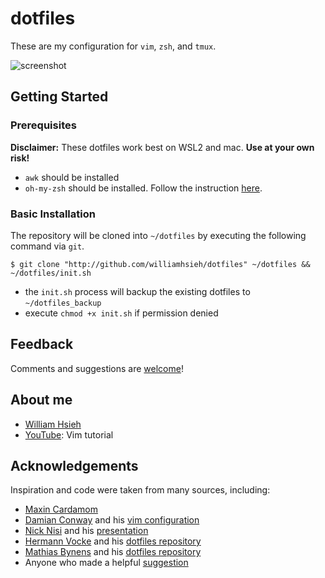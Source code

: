 # dotfiles
These are my configuration for `vim`, `zsh`, and `tmux`.

![screenshot](https://i.imgur.com/1I6as6m.png)

## Getting Started
### Prerequisites
**Disclaimer:** These dotfiles work best on WSL2 and mac. **Use at your own risk!**
* `awk` should be installed
* `oh-my-zsh` should be installed. Follow the instruction [here](https://github.com/robbyrussell/oh-my-zsh).

### Basic Installation
The repository will be cloned into ```~/dotfiles``` by executing the following command via ```git```.
```
$ git clone "http://github.com/williamhsieh/dotfiles" ~/dotfiles && ~/dotfiles/init.sh
```
* the ```init.sh``` process will backup the existing dotfiles to ```~/dotfiles_backup```
* execute ```chmod +x init.sh``` if permission denied

## Feedback
Comments and suggestions are [welcome](https://github.com/WilliamHsieh/dotfiles/issues)!

## About me
* [William Hsieh](https://github.com/williamhsieh/)
* [YouTube](https://www.youtube.com/playlist?list=PL9_ICC0aO5tjEbqj4ivBFsafBx8Rw74fg): Vim tutorial

## Acknowledgements
Inspiration and code were taken from many sources, including:
* [Maxin Cardamom](https://github.com/changemewtf/no_plugins)
* [Damian Conway](http://damian.conway.org/About_us/Bio_formal.html) and his [vim configuration](https://github.com/thoughtstream/Damian-Conway-s-Vim-Setup)
* [Nick Nisi](https://nicknisi.com/) and his [presentation](https://github.com/nicknisi/vim-workshop)
* [Hermann Vocke](https://www.hamvocke.com/) and his [dotfiles repository](https://github.com/hamvocke/dotfiles)
* [Mathias Bynens](https://mathiasbynens.be/) and his [dotfiles repository](https://github.com/mathiasbynens/dotfiles/)
* Anyone who made a helpful [suggestion](https://github.com/WilliamHsieh/dotfiles/issues)

